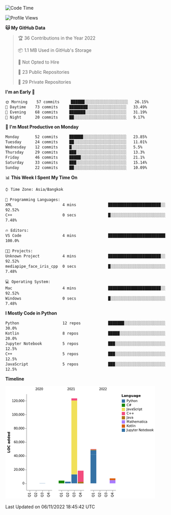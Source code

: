 <!--START_SECTION:waka-->
![Code Time](http://img.shields.io/badge/Code%20Time-839%20hrs%208%20mins-blue)

![Profile Views](http://img.shields.io/badge/Profile%20Views-1-blue)

**🐱 My GitHub Data** 

> 🏆 36 Contributions in the Year 2022
 > 
> 📦 1.1 MB Used in GitHub's Storage 
 > 
> 🚫 Not Opted to Hire
 > 
> 📜 23 Public Repositories 
 > 
> 🔑 29 Private Repositories  
 > 
**I'm an Early 🐤** 

```text
🌞 Morning    57 commits     ██████░░░░░░░░░░░░░░░░░░░   26.15% 
🌆 Daytime    73 commits     ████████░░░░░░░░░░░░░░░░░   33.49% 
🌃 Evening    68 commits     ███████░░░░░░░░░░░░░░░░░░   31.19% 
🌙 Night      20 commits     ██░░░░░░░░░░░░░░░░░░░░░░░   9.17%

```
📅 **I'm Most Productive on Monday** 

```text
Monday       52 commits     ██████░░░░░░░░░░░░░░░░░░░   23.85% 
Tuesday      24 commits     ██░░░░░░░░░░░░░░░░░░░░░░░   11.01% 
Wednesday    12 commits     █░░░░░░░░░░░░░░░░░░░░░░░░   5.5% 
Thursday     29 commits     ███░░░░░░░░░░░░░░░░░░░░░░   13.3% 
Friday       46 commits     █████░░░░░░░░░░░░░░░░░░░░   21.1% 
Saturday     33 commits     ███░░░░░░░░░░░░░░░░░░░░░░   15.14% 
Sunday       22 commits     ██░░░░░░░░░░░░░░░░░░░░░░░   10.09%

```


📊 **This Week I Spent My Time On** 

```text
⌚︎ Time Zone: Asia/Bangkok

💬 Programming Languages: 
XML                      4 mins              ███████████████████████░░   92.52% 
C++                      0 secs              █░░░░░░░░░░░░░░░░░░░░░░░░   7.48%

🔥 Editors: 
VS Code                  4 mins              █████████████████████████   100.0%

🐱‍💻 Projects: 
Unknown Project          4 mins              ███████████████████████░░   92.52% 
mediapipe_face_iris_cpp  0 secs              █░░░░░░░░░░░░░░░░░░░░░░░░   7.48%

💻 Operating System: 
Mac                      4 mins              ███████████████████████░░   92.52% 
Windows                  0 secs              █░░░░░░░░░░░░░░░░░░░░░░░░   7.48%

```

**I Mostly Code in Python** 

```text
Python                   12 repos            ███████░░░░░░░░░░░░░░░░░░   30.0% 
Kotlin                   8 repos             █████░░░░░░░░░░░░░░░░░░░░   20.0% 
Jupyter Notebook         5 repos             ███░░░░░░░░░░░░░░░░░░░░░░   12.5% 
C++                      5 repos             ███░░░░░░░░░░░░░░░░░░░░░░   12.5% 
JavaScript               5 repos             ███░░░░░░░░░░░░░░░░░░░░░░   12.5%

```


**Timeline**

![Chart not found](https://raw.githubusercontent.com/pntt3011/pntt3011/main/charts/bar_graph.png) 


 Last Updated on 06/11/2022 18:45:42 UTC
<!--END_SECTION:waka-->
